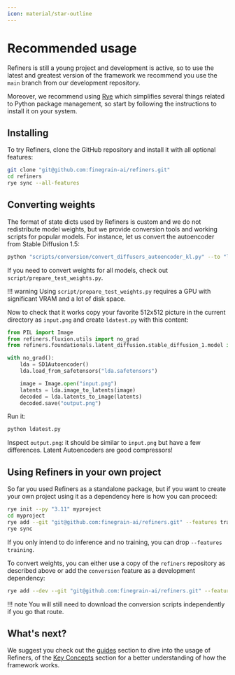 ```yaml
---
icon: material/star-outline
---
```


# Recommended usage

Refiners is still a young project and development is active, so to use the latest and greatest version of the framework we recommend you use the `main` branch from our development repository.

Moreover, we recommend using [Rye](https://rye-up.com) which simplifies several things related to Python package management, so start by following the instructions to install it on your system.

## Installing

To try Refiners, clone the GitHub repository and install it with all optional features:

```bash
git clone "git@github.com:finegrain-ai/refiners.git"
cd refiners
rye sync --all-features
```

## Converting weights

The format of state dicts used by Refiners is custom and we do not redistribute model weights, but we provide conversion tools and working scripts for popular models. For instance, let us convert the autoencoder from Stable Diffusion 1.5:

```bash
python "scripts/conversion/convert_diffusers_autoencoder_kl.py" --to "lda.safetensors"
```

If you need to convert weights for all models, check out `script/prepare_test_weights.py`.

!!! warning
    Using `script/prepare_test_weights.py` requires a GPU with significant VRAM and a lot of disk space.

Now to check that it works copy your favorite 512x512 picture in the current directory as `input.png` and create `ldatest.py` with this content:

```py
from PIL import Image
from refiners.fluxion.utils import no_grad
from refiners.foundationals.latent_diffusion.stable_diffusion_1.model import SD1Autoencoder

with no_grad():
    lda = SD1Autoencoder()
    lda.load_from_safetensors("lda.safetensors")

    image = Image.open("input.png")
    latents = lda.image_to_latents(image)
    decoded = lda.latents_to_image(latents)
    decoded.save("output.png")
```

Run it:

```bash
python ldatest.py
```

Inspect `output.png`: it should be similar to `input.png` but have a few differences. Latent Autoencoders are good compressors!

## Using Refiners in your own project

So far you used Refiners as a standalone package, but if you want to create your own project using it as a dependency here is how you can proceed:

```bash
rye init --py "3.11" myproject
cd myproject
rye add --git "git@github.com:finegrain-ai/refiners.git" --features training refiners
rye sync
```

If you only intend to do inference and no training, you can drop `--features training`.

To convert weights, you can either use a copy of the `refiners` repository as described above or add the `conversion` feature as a development dependency:

```bash
rye add --dev --git "git@github.com:finegrain-ai/refiners.git" --features conversion refiners
```

!!! note
    You will still need to download the conversion scripts independently if you go that route.

## What's next?

We suggest you check out the [guides](/guides/) section to dive into the usage of Refiners, of the [Key Concepts](/concepts/chain/) section for a better understanding of how the framework works.
